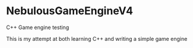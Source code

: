 # NebulousGameEngineV4
C++ Game engine testing

This is my attempt at both learning C++ and writing a simple game engine
